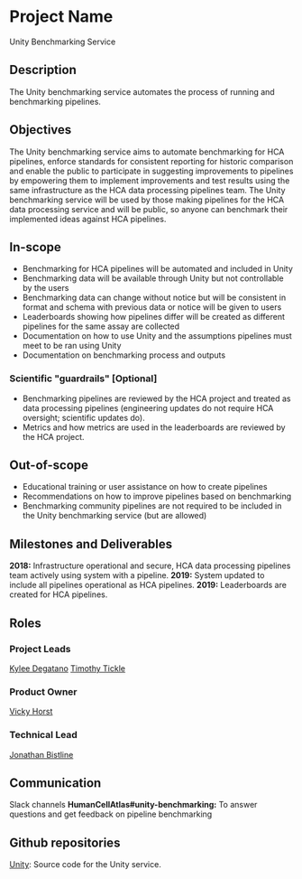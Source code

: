 # Project Name
Unity Benchmarking Service

## Description

The Unity benchmarking service automates the process of running and benchmarking pipelines.

## Objectives

The Unity benchmarking service aims to automate benchmarking for HCA pipelines, enforce standards for consistent reporting for historic comparison and enable the public to participate in suggesting improvements to pipelines by empowering them to implement improvements and test results using the same infrastructure as the HCA data processing pipelines team. The Unity benchmarking service will be used by those making pipelines for the HCA data processing service and will be public, so anyone can benchmark their implemented ideas against HCA pipelines.

## In-scope

* Benchmarking for HCA pipelines will be automated and included in Unity
* Benchmarking data will be available through Unity but not controllable by the users
* Benchmarking data can change without notice but will be consistent in format and schema with previous data or notice will be given to users
* Leaderboards showing how pipelines differ will be created as different pipelines for the same assay are collected
* Documentation on how to use Unity and the assumptions pipelines must meet to be ran using Unity
* Documentation on benchmarking process and outputs

### Scientific "guardrails" [Optional]

* Benchmarking pipelines are reviewed by the HCA project and treated as data processing pipelines (engineering updates do not require HCA oversight; scientific updates do).
* Metrics and how metrics are used in the leaderboards are reviewed by the HCA project.

## Out-of-scope

* Educational training or user assistance on how to create pipelines
* Recommendations on how to improve pipelines based on benchmarking
* Benchmarking community pipelines are not required to be included in the Unity benchmarking service (but are allowed)

## Milestones and Deliverables

__2018:__ Infrastructure operational and secure, HCA data processing pipelines team actively using system with a pipeline.
__2019:__ System updated to include all pipelines operational as HCA pipelines.
__2019:__ Leaderboards are created for HCA pipelines.

## Roles
### Project Leads

[Kylee Degatano](mailto:kdegatano@broadinstitute.org)
[Timothy Tickle](mailto:ttickle@broadinstitute.org)

### Product Owner
[Vicky Horst](mailto:vicky@broadinstitute.org)

### Technical Lead
[Jonathan Bistline](mailto:bistline@broadinstitute.org)

## Communication

Slack channels
__HumanCellAtlas#unity-benchmarking:__ To answer questions and get feedback on pipeline benchmarking

## Github repositories
[Unity](https://github.com/HumanCellAtlas/unity): Source code for the Unity service.

